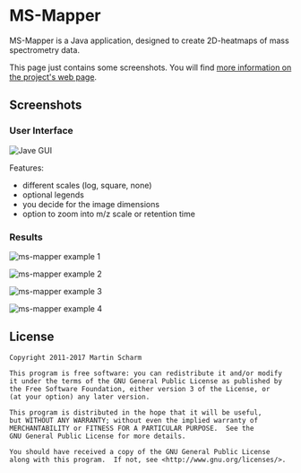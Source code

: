 # MS-Mapper

MS-Mapper is a Java application, designed to create 2D-heatmaps of mass spectrometry data.

This page just contains some screenshots. You will find [more information on the project's web page](https://binfalse.de/software/ms-mapper/).

## Screenshots

### User Interface

![Jave GUI](https://binfalse.de/assets/media/wp-content/uploads/2011/08/msmapper.png)

Features:

* different scales (log, square, none)
* optional legends
* you decide for the image dimensions
* option to zoom into m/z scale or retention time


### Results

![ms-mapper example 1](https://binfalse.de/assets/media/wp-content/uploads/2011/08/msmapper-sample-heat.png)

![ms-mapper example 2](https://binfalse.de/assets/media/pics/2017/ms-mapper/fig1.jpg)

![ms-mapper example 3](https://binfalse.de/assets/media/pics/2017/ms-mapper/fig2.jpg)

![ms-mapper example 4](https://binfalse.de/assets/media/pics/2017/ms-mapper/fig3.png)

## License


    Copyright 2011-2017 Martin Scharm
    
    This program is free software: you can redistribute it and/or modify
    it under the terms of the GNU General Public License as published by
    the Free Software Foundation, either version 3 of the License, or
    (at your option) any later version.
    
    This program is distributed in the hope that it will be useful,
    but WITHOUT ANY WARRANTY; without even the implied warranty of
    MERCHANTABILITY or FITNESS FOR A PARTICULAR PURPOSE.  See the
    GNU General Public License for more details.
    
    You should have received a copy of the GNU General Public License
    along with this program.  If not, see <http://www.gnu.org/licenses/>.

